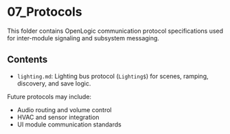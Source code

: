 # 07_Protocols

This folder contains OpenLogic communication protocol specifications used for inter-module signaling and subsystem messaging.

## Contents

- `lighting.md`: Lighting bus protocol (`Lighting$`) for scenes, ramping, discovery, and save logic.

Future protocols may include:
- Audio routing and volume control
- HVAC and sensor integration
- UI module communication standards
